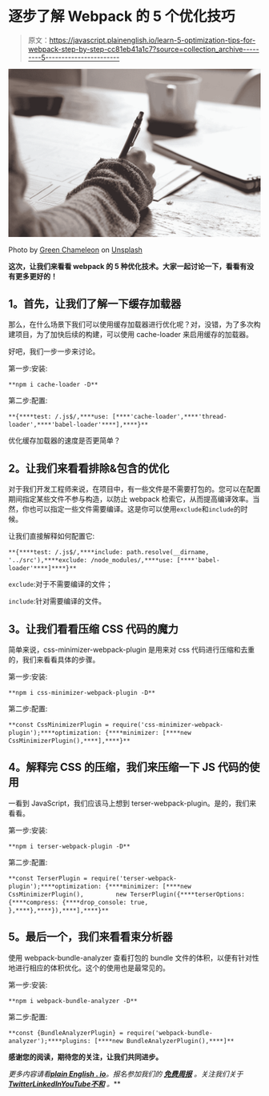 # 逐步了解 Webpack 的 5 个优化技巧

> 原文：<https://javascript.plainenglish.io/learn-5-optimization-tips-for-webpack-step-by-step-cc81eb41a1c7?source=collection_archive---------5----------------------->

![](img/25a1c4c51b39f435573625736d888d7f.png)

Photo by [Green Chameleon](https://unsplash.com/@craftedbygc?utm_source=medium&utm_medium=referral) on [Unsplash](https://unsplash.com?utm_source=medium&utm_medium=referral)

**这次，让我们来看看 webpack 的 5 种优化技术。大家一起讨论一下，看看有没有更多更好的！**

## **1。首先，让我们了解一下缓存加载器**

那么，在什么场景下我们可以使用缓存加载器进行优化呢？对，没错，为了多次构建项目，为了加快后续的构建，可以使用 cache-loader 来启用缓存的加载器。

好吧，我们一步一步来讨论。

第一步:安装:

```
**npm i cache-loader -D**
```

第二步:配置:

```
**{****test: /.js$/,****use: [****'cache-loader',****'thread-loader',****'babel-loader'****],****}**
```

优化缓存加载器的速度是否更简单？

## **2。让我们来看看排除&包含**的优化

对于我们开发工程师来说，在项目中，有一些文件是不需要打包的。您可以在配置期间指定某些文件不参与构造，以防止 webpack 检索它，从而提高编译效率。当然，你也可以指定一些文件需要编译。这是你可以使用`exclude`和`include`的时候。

让我们直接解释如何配置它:

```
**{****test: /.js$/,****include: path.resolve(__dirname, '../src'),****exclude: /node_modules/,****use: [****'babel-loader'****]****}**
```

`exclude`:对于不需要编译的文件；

`include`:针对需要编译的文件。

## **3。让我们看看压缩 CSS 代码的魔力**

简单来说，css-minimizer-webpack-plugin 是用来对 css 代码进行压缩和去重的，我们来看看具体的步骤。

第一步:安装:

```
**npm i css-minimizer-webpack-plugin -D**
```

第二步:配置:

```
**const CssMinimizerPlugin = require('css-minimizer-webpack-plugin');****optimization: {****minimizer: [****new CssMinimizerPlugin(),****],****}**
```

## **4。解释完 CSS 的压缩，我们来压缩一下 JS 代码的使用**

一看到 JavaScript，我们应该马上想到 terser-webpack-plugin。是的，我们来看看。

第一步:安装:

```
**npm i terser-webpack-plugin -D**
```

第二步:配置:

```
**const TerserPlugin = require('terser-webpack-plugin');****optimization: {****minimizer: [****new CssMinimizerPlugin(),         new TerserPlugin({****terserOptions: {****compress: {****drop_console: true,                 },****},****}),****],****}**
```

## **5。最后一个，我们来看看束分析器**

使用 webpack-bundle-analyzer 查看打包的 bundle 文件的体积，以便有针对性地进行相应的体积优化。这个的使用也是最常见的。

第一步:安装:

```
**npm i webpack-bundle-analyzer -D**
```

第二步:配置:

```
**const {BundleAnalyzerPlugin} = require('webpack-bundle-analyzer');****plugins: [****new BundleAnalyzerPlugin(),****]**
```

**感谢您的阅读，期待您的关注，让我们共同进步。**

*更多内容请看*[***plain English . io***](https://plainenglish.io/)*。报名参加我们的* [***免费周报***](http://newsletter.plainenglish.io/) *。关注我们关于*[***Twitter***](https://twitter.com/inPlainEngHQ)[***LinkedIn***](https://www.linkedin.com/company/inplainenglish/)*[***YouTube***](https://www.youtube.com/channel/UCtipWUghju290NWcn8jhyAw)*[***不和***](https://discord.gg/GtDtUAvyhW) *。***